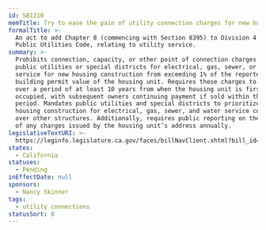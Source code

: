 ```yaml
---
id: SB1210
memTitle: Try to ease the pain of utility connection charges for new housing
formalTitle: >-
  An act to add Chapter 8 (commencing with Section 8395) to Division 4.1 of the
  Public Utilities Code, relating to utility service.
summary: >-
  Prohibits connection, capacity, or other point of connection charges from
  public utilities or special districts for electrical, gas, sewer, or water
  service for new housing construction from exceeding 1% of the reported
  building permit value of the housing unit. Requires these charges to be issued
  over a period of at least 10 years from when the housing unit is first
  occupied, with subsequent owners continuing payment if sold within that
  period. Mandates public utilities and special districts to prioritize new
  housing construction for electrical, gas, sewer, and water service connections
  over other structures. Additionally, requires public reporting on the internet
  of any charges issued by the housing unit’s address annually.
legislativeTextURI: >-
  https://leginfo.legislature.ca.gov/faces/billNavClient.xhtml?bill_id=202320240SB1210
states:
  - California
statuses:
  - Pending
inEffectDate: null
sponsors:
  - Nancy Skinner
tags:
  - utility connections
statusSort: 0
---
```

